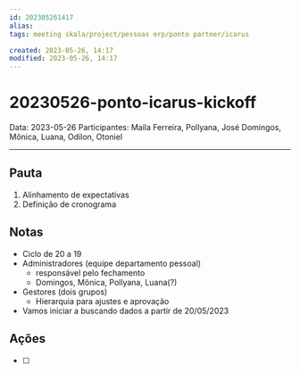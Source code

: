 ```yaml
---
id: 202305261417
alias: 
tags: meeting skala/project/pessoas erp/ponto partner/icarus

created: 2023-05-26, 14:17
modified: 2023-05-26, 14:17
---
```

# 20230526-ponto-icarus-kickoff

Data: 2023-05-26
Participantes: Maila Ferreira, Pollyana, José Domingos, Mônica, Luana, Odilon, Otoniel

---

## Pauta

1. Alinhamento de expectativas
2. Definição de cronograma

## Notas

- Ciclo de 20 a 19
- Administradores (equipe departamento pessoal)
	- responsável pelo fechamento
	- Domingos, Mônica, Pollyana, Luana(?)
- Gestores (dois grupos)
	- Hierarquia para ajustes e aprovação
- Vamos iniciar a buscando dados a partir de 20/05/2023

## Ações

- [ ] 
